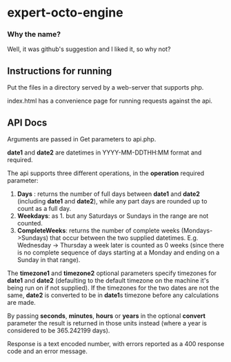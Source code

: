 # expert-octo-engine

### Why the name? 
Well, it was github's suggestion and I liked it, so why not?

## Instructions for running
Put the files in a directory served by a web-server that supports php.

index.html has a convenience page for running requests against the api.

## API Docs

Arguments are passed in Get parameters to api.php.

**date1** and **date2** are datetimes in YYYY-MM-DDTHH:MM format and required.

The api supports three different operations, in the **operation** required parameter:

1. **Days** : returns the number of full days between **date1** and **date2** (including **date1** and **date2**), while any part days are rounded up to count as a full day.
2. **Weekdays**: as 1. but any Saturdays or Sundays in the range are not counted.
3. **CompleteWeeks**: returns the number of complete weeks (Mondays->Sundays) that occur between the two supplied datetimes. E.g. Wednesday -> Thursday a week later is counted as 0 weeks (since there is no complete sequence of days starting at a Monday and ending on a Sunday in that range).

The **timezone1** and **timezone2** optional parameters specify timezones for **date1** and **date2** (defaulting to the default timezone on the machine it's being run on if not supplied). If the timezones for the two dates are not the same, **date2** is converted to be in **date1**s timezone before any calculations are made.

By passing **seconds**, **minutes**, **hours** or **years** in the optional **convert** parameter the result is returned in those units instead (where a year is considered to be 365.242199 days).

Response is a text encoded number, with errors reported as a 400 response code and an error message.
